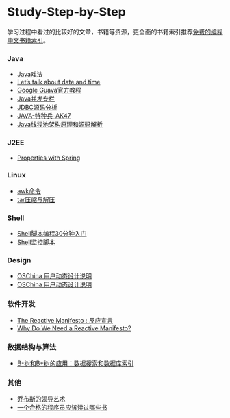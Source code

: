 Study-Step-by-Step
==================
学习过程中看过的比较好的文章，书籍等资源，更全面的书籍索引推荐[免费的编程中文书籍索引](https://github.com/justjavac/free-programming-books-zh_CN)。

### Java
* [Java戏法](http://www.infoq.com/cn/articles/Java-Sleight-of-Hand)
* [Let’s talk about date and time](http://killbill.io/blog/lets-talk-about-date-and-time/)
* [Google Guava官方教程](http://ifeve.com/google-guava/)
* [Java并发专栏](http://blog.csdn.net/column/details/j-u-c.html)
* [JDBC源码分析](http://blog.csdn.net/xieyuooo/article/details/8502585)
* [JAVA-特种兵-AK47](http://blog.csdn.net/m13666368773/article/category/863997)
* [Java线程池架构原理和源码解析](http://blog.csdn.net/xieyuooo/article/details/8718741)

### J2EE
* [Properties with Spring](http://www.baeldung.com/2012/02/06/properties-with-spring/)

### Linux 
* [awk命令](学习笔记/linux/awk.md)
* [tar压缩与解压](学习笔记/linux/tar.md)

### Shell
* [Shell脚本编程30分钟入门](学习笔记/linux/shell.md)
* [Shell监控脚本](学习笔记/linux/shellscript_start.md)

### Design
* [OSChina 用户动态设计说明](http://www.oschina.net/question/12_70252)
* [OSChina 用户动态设计说明](http://www.oschina.net/question/12_70587)

### 软件开发
* [The Reactive Manifesto : 反应宣言](http://www.reactivemanifesto.org/)
* [Why Do We Need a Reactive Manifesto?](http://typesafe.com/blog/why_do_we_need_a_reactive_manifesto%3F)

### 数据结构与算法
* [B-树和B+树的应用：数据搜索和数据库索引](http://blog.csdn.net/hguisu/article/details/7786014)

### 其他
* [乔布斯的领导艺术](https://www.aspeninstitute.org/sites/default/files/content/docs/about/HBR-Isaacson.pdf)
* [一个合格的程序员应该读过哪些书](http://my.oschina.net/justjavac/blog/66624)
